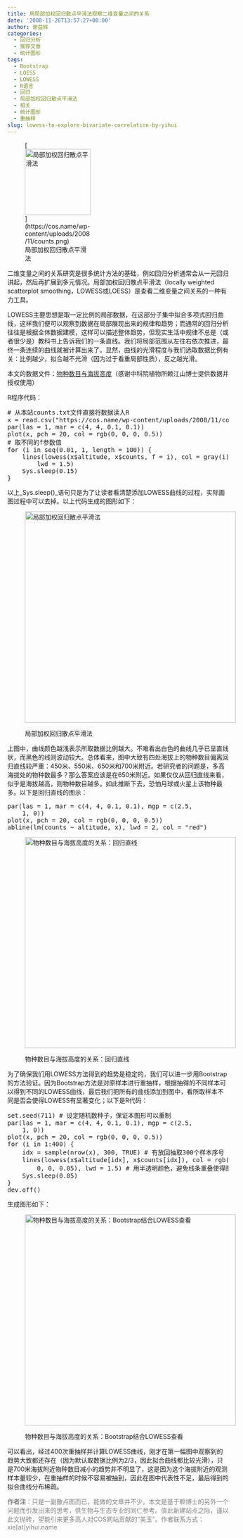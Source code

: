 ```yaml
---
title: 用局部加权回归散点平滑法观察二维变量之间的关系
date: '2008-11-26T13:57:27+00:00'
author: 谢益辉
categories:
  - 回归分析
  - 推荐文章
  - 统计图形
tags:
  - Bootstrap
  - LOESS
  - LOWESS
  - R语言
  - 回归
  - 局部加权回归散点平滑法
  - 相关
  - 统计图形
  - 重抽样
slug: lowess-to-explore-bivariate-correlation-by-yihui
---
```


<figure id="attachment_71" style="width: 150px" class="wp-caption alignleft">[<img class="size-thumbnail wp-image-71" title="局部加权回归散点平滑法" src="https://cos.name/wp-content/uploads/2008/11/counts-150x150.png" alt="局部加权回归散点平滑法" width="150" height="150" srcset="https://cos.name/wp-content/uploads/2008/11/counts-150x150.png 150w, https://cos.name/wp-content/uploads/2008/11/counts-300x300.png 300w, https://cos.name/wp-content/uploads/2008/11/counts.png 480w" sizes="(max-width: 150px) 100vw, 150px" />](https://cos.name/wp-content/uploads/2008/11/counts.png)<figcaption class="wp-caption-text">局部加权回归散点平滑法</figcaption></figure> 

二维变量之间的关系研究是很多统计方法的基础，例如回归分析通常会从一元回归讲起，然后再扩展到多元情况。局部加权回归散点平滑法（locally weighted scatterplot smoothing，LOWESS或LOESS）是查看二维变量之间关系的一种有力工具。

LOWESS主要思想是取一定比例的局部数据，在这部分子集中拟合多项式回归曲线，这样我们便可以观察到数据在局部展现出来的规律和趋势；而通常的回归分析往往是根据全体数据建模，这样可以描述整体趋势，但现实生活中规律不总是（或者很少是）教科书上告诉我们的一条直线。我们将局部范围从左往右依次推进，最终一条连续的曲线就被计算出来了。显然，曲线的光滑程度与我们选取数据比例有关：比例越少，拟合越不光滑（因为过于看重局部性质），反之越光滑。<!--more-->

本文的数据文件：[物种数目与海拔高度](https://cos.name/wp-content/uploads/2008/11/counts.txt "物种数目与海拔高度数据")（感谢中科院植物所赖江山博士提供数据并授权使用）

R程序代码：

<pre class="brush: r"># 从本站counts.txt文件直接将数据读入R
x = read.csv("https://cos.name/wp-content/uploads/2008/11/counts.txt")
par(las = 1, mar = c(4, 4, 0.1, 0.1))
plot(x, pch = 20, col = rgb(0, 0, 0, 0.5))
# 取不同的f参数值
for (i in seq(0.01, 1, length = 100)) {
    lines(lowess(x$altitude, x$counts, f = i), col = gray(i),
        lwd = 1.5)
    Sys.sleep(0.15)
}</pre>

以上_Sys.sleep()_语句只是为了让读者看清楚添加LOWESS曲线的过程，实际画图过程中可以去掉。以上代码生成的图形如下：<figure id="attachment_71" style="width: 480px" class="wp-caption aligncenter">

[<img class="size-full wp-image-71" title="局部加权回归散点平滑法" src="https://cos.name/wp-content/uploads/2008/11/counts.png" alt="局部加权回归散点平滑法" width="480" height="480" srcset="https://cos.name/wp-content/uploads/2008/11/counts.png 480w, https://cos.name/wp-content/uploads/2008/11/counts-150x150.png 150w, https://cos.name/wp-content/uploads/2008/11/counts-300x300.png 300w" sizes="(max-width: 480px) 100vw, 480px" />](https://cos.name/wp-content/uploads/2008/11/counts.png)<figcaption class="wp-caption-text">局部加权回归散点平滑法</figcaption></figure> 

上图中，曲线颜色越浅表示所取数据比例越大。不难看出白色的曲线几乎已呈直线状，而黑色的线则波动较大。总体看来，图中大致有四处海拔上的物种数目偏离回归直线较严重：450米、550米、650米和700米附近。若研究者的问题是，多高海拔处的物种数最多？那么答案应该是在650米附近。如果仅仅从回归直线来看，似乎是海拔越高，则物种数目越多。如此推断下去，恐怕月球或火星上该物种最多。以下是回归直线的图示：

<pre class="brush: r">par(las = 1, mar = c(4, 4, 0.1, 0.1), mgp = c(2.5,
    1, 0))
plot(x, pch = 20, col = rgb(0, 0, 0, 0.5))
abline(lm(counts ~ altitude, x), lwd = 2, col = "red")</pre><figure id="attachment_74" style="width: 480px" class="wp-caption aligncenter">

[<img class="size-full wp-image-74" title="物种数目与海拔高度的关系：回归直线" src="https://cos.name/wp-content/uploads/2008/11/counts-regression.png" alt="物种数目与海拔高度的关系：回归直线" width="480" height="480" srcset="https://cos.name/wp-content/uploads/2008/11/counts-regression.png 480w, https://cos.name/wp-content/uploads/2008/11/counts-regression-150x150.png 150w, https://cos.name/wp-content/uploads/2008/11/counts-regression-300x300.png 300w" sizes="(max-width: 480px) 100vw, 480px" />](https://cos.name/wp-content/uploads/2008/11/counts-regression.png)<figcaption class="wp-caption-text">物种数目与海拔高度的关系：回归直线</figcaption></figure> 

为了确保我们用LOWESS方法得到的趋势是稳定的，我们可以进一步用Bootstrap的方法验证。因为Bootstrap方法是对原样本进行重抽样，根据抽得的不同样本可以得到不同的LOWESS曲线，最后我们把所有的曲线添加到图中，看所取样本不同是否会使得LOWESS有显著变化；以下是R代码：

<pre class="brush: r">set.seed(711) # 设定随机数种子，保证本图形可以重制
par(las = 1, mar = c(4, 4, 0.1, 0.1), mgp = c(2.5,
    1, 0))
plot(x, pch = 20, col = rgb(0, 0, 0, 0.5))
for (i in 1:400) {
    idx = sample(nrow(x), 300, TRUE) # 有放回抽取300个样本序号
    lines(lowess(x$altitude[idx], x$counts[idx]), col = rgb(0,
        0, 0, 0.05), lwd = 1.5) # 用半透明颜色，避免线条重叠使得图形看不清
    Sys.sleep(0.05)
}
dev.off()</pre>

生成图形如下：<figure id="attachment_75" style="width: 480px" class="wp-caption aligncenter">

[<img class="size-full wp-image-75" title="物种数目与海拔高度的关系：Bootstrap结合LOWESS查看" src="https://cos.name/wp-content/uploads/2008/11/counts-bootstrap.png" alt="物种数目与海拔高度的关系：Bootstrap结合LOWESS查看" width="480" height="480" srcset="https://cos.name/wp-content/uploads/2008/11/counts-bootstrap.png 480w, https://cos.name/wp-content/uploads/2008/11/counts-bootstrap-150x150.png 150w, https://cos.name/wp-content/uploads/2008/11/counts-bootstrap-300x300.png 300w" sizes="(max-width: 480px) 100vw, 480px" />](https://cos.name/wp-content/uploads/2008/11/counts-bootstrap.png)<figcaption class="wp-caption-text">物种数目与海拔高度的关系：Bootstrap结合LOWESS查看</figcaption></figure> 

可以看出，经过400次重抽样并计算LOWESS曲线，刚才在第一幅图中观察到的趋势大致都还存在（因为默认取数据比例为2/3，因此拟合曲线都比较光滑），只是700米海拔附近物种数目减小的趋势并不明显了，这是因为这个海拔附近的观测样本量较少，在重抽样的时候不容易被抽到，因此在图中代表性不足，最后得到的拟合曲线分布稀疏。

<span style="color: #808080;"><strong>作者注</strong>：只是一副散点图而已，能做的文章并不少。本文是基于赖博士的另外一个问题而引发出来的思考，供生物与生态专业的同仁参考。值此新建站点之际，谨以此文抛砖，望能引来更多高人对COS网站贡献的“美玉”。作者联系方式：xie[at]yihui.name</span>
